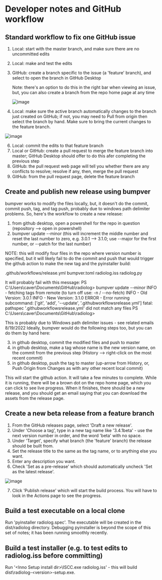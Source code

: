 # Developer notes and GitHub workflow

## Standard workflow to fix one GitHub issue

1. Local: start with the master branch, and make sure there are no uncommitted edits
2. Local: make and test the edits
3. GitHub: create a branch specific to the issue (a 'feature' branch), and select to open the branch in GitHub Desktop
   
   Note: there's an option to do this in the right bar when viewing an issue, but, you can also create a branch from the repo home page at any time
   
   ![image](https://user-images.githubusercontent.com/18752102/207062951-865acd22-64df-40f6-8e6a-3ea3a699e4b1.png)

4. Local: make sure the active branch automatically changes to the branch just created on GitHub; if not, you may need to Pull from origin then select the branch by hand.  Make sure to bring the current changes to the feature branch.

![image](https://user-images.githubusercontent.com/18752102/207063441-fc24652c-932e-46a8-8257-cbcb8a175fca.png)


6. Local: commit the edits to that feature branch
7. Local or GitHub: create a pull request to merge the feature branch into master; GitHub Desktop should offer to do this afer completing the previous step
8. GitHub: the pull request web page will tell you whether there are any conflicts to resolve; resolve if any, then, merge the pull request
9. GitHub: from the pull request page, delete the feature branch

## Create and publish new release using bumpver
bumpver works to modify the files locally, but, it doesn't do the commit, commit push, tag, and tag push, probably due to windows path delimiter problems.  So, here's the workflow to create a new release:

1. from github desktop, open a powershell for the repo in question (repository --> open in powershell)
2. bumpver update --minor    (this will increment the middle number and reset the last number to zero, e.g. 3.0.1 --> 3.1.0; use --major for the first number, or --patch for the last number)

NOTE: this will modify four files in the repo where version number is specified, but it will likely fail to do the commit and push that would trigger the github action to make the new tag and the pyinstaller build:

.github/workflows/release.yml
bumpver.toml
radiolog.iss
radiolog.py

It will probably fail with this message:
PS C:\Users\caver\Documents\GitHub\radiolog> bumpver update --minor
INFO    - fetching tags from remote (to turn off use: -n / --no-fetch)
INFO    - Old Version: 3.0.1
INFO    - New Version: 3.1.0
ERROR   - Error running subcommand: ['git', 'add', '--update', '.githubworkflowsrelease.yml']
fatal: pathspec '.githubworkflowsrelease.yml' did not match any files
PS C:\Users\caver\Documents\GitHub\radiolog>

This is probably due to Windows path delimiter issues - see related emails 8/19/2022
Ideally, bumpver would do the following steps too, but you can do them by hand here:

3. in github desktop, commit the modified files and push to master
4. in github desktop, make a tag whose name is the new version name, on the commit from the previous step (History --> right-click on the most recent commit)
5. in github desktop, push the tag to master (up-arrow from History, or, Push Origin from Changes as with any other recent local commit)

This will start the github action.  It will take a few minutes to complete.  While it is running, there will be a brown dot on the repo home page, which you can click to see live progress.  When it finishes, there should be a new release, and you should get an email saying that you can download the assets from the release page.

## Create a new beta release from a feature branch
1. From the GitHub releases page, select 'Draft a new release'.
2. Under 'Choose a tag', type in a new tag name like '3.4.1beta' - use the next version number in order, and the word 'beta' with no space.
3. Under 'Target', specify what branch (the 'feature' branch) the release should be built from.
4. Set the release title to the same as the tag name, or to anything else you want.
5. Enter any description you want.
6. Check 'Set as a pre-release' which should automatically uncheck 'Set as the latest release'.

![image](https://user-images.githubusercontent.com/18752102/207063846-b0fb915c-b4b5-4871-af8b-b760563ac9ee.png)

7. Click 'Publish release' which will start the build process.  You will have to look in the Actions page to see the progress.

## Build a test executable on a local clone
Run 'pyinstaller radiolog.spec'.  The executable will be created in the dist/radiolog directory.  Debugging pyinstaller is beyond the scope of this set of notes; it has been running smoothly recently.

## Build a test installer (e.g. to test edits to radiolog.iss before committing)
Run '\<Inno Setup install dir\>\ISCC.exe radiolog.iss' - this will build dist\radiolog-\<version\>-setup.exe.
